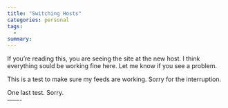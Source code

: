 ```yaml
---
title: "Switching Hosts"
categories: personal
tags:
  -
summary: 
---
```

<p>If you&#8217;re reading this, you are seeing the site at the new host.  I think everything sould be working fine here.  Let me know if you see a problem.</p>

<p>This is a test to make sure my feeds are working.  Sorry for the interruption.</p>

<p>One last test.  Sorry.<br />
&#8212;&#8212;-</p>
